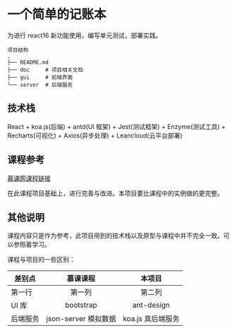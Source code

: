 # 一个简单的记账本

为进行 react16 新功能使用，编写单元测试，部署实践。

```
项目结构
.
├── README.md
├── doc     # 项目相关文档
├── gui     # 前端界面
└── server  # 后端服务
```

## 技术栈

React + koa.js(后端) + antd(UI 框架) + Jest(测试框架) + Enzyme(测试工具) + Recharts(可视化) + Axios(异步处理) + Leancloud(云平台部署)

## 课程参考

[慕课网课程链接](https://coding.imooc.com/class/302.html#Anchor)

在此课程项目基础上，进行完善与改进。本项目要比课程中的实例做的更完整。

## 其他说明

课程内容只是作为参考，此项目用到的技术栈以及原型与课程中并不完全一致。可以参照着学习。

课程与项目的一些区别：

| 差别点   |       慕课课程       |      本项目       |
| -------- | :------------------: | :---------------: |
| 第一行   |        第一列        |      第二列       |
| UI 库    |      bootstrap       |    ant-design     |
| 后端服务 | json-server 模拟数据 | koa.js 真后端服务 |
